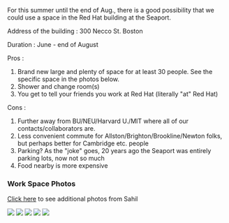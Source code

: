 
For this summer until the end of Aug., there is a good possibility that we could use a space in the Red Hat building 
at the Seaport. 

Address of the building : 300 Necco St. Boston 

Duration : June - end of August

Pros : 
1. Brand new large and plenty of space for at least 30 people. See the specific space in the photos below. 
1. Shower and change room(s) 
1. You get to tell your friends you work at Red Hat (literally "at" Red Hat)  

Cons : 
1. Further away from BU/NEU/Harvard U./MIT where all of our contacts/collaborators are.  
1. Less convenient commute for Allston/Brighton/Brookline/Newton folks, but perhaps better for Cambridge etc. people  
1. Parking? As the "joke" goes, 20 years ago the Seaport was entirely parking lots, now not so much  
1. Food nearby is more expensive



### Work Space Photos 
[Click here](https://goo.gl/photos/wxTsXkydQkPYuj958) to see additional photos from Sahil

![](RHNeccoSt1.jpg)
![](RHNeccoSt2.jpg)
![](RHNeccoSt3.jpg)
![](RHNeccoSt4.jpg)
![](RHNeccoSt5.jpg)